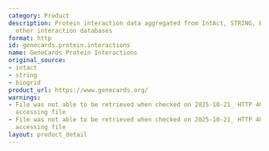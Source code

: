 ```yaml
---
category: Product
description: Protein interaction data aggregated from IntAct, STRING, BioGRID and
  other interaction databases
format: http
id: genecards.protein.interactions
name: GeneCards Protein Interactions
original_source:
- intact
- string
- biogrid
product_url: https://www.genecards.org/
warnings:
- File was not able to be retrieved when checked on 2025-10-21_ HTTP 403 error when
  accessing file
- File was not able to be retrieved when checked on 2025-10-21_ HTTP 403 error when
  accessing file
layout: product_detail
---
```


